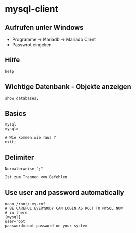 # mysql-client

## Aufrufen unter Windows 

  * Programme -> Mariadb -> Mariadb Client 
  * Passwrot eingeben 

## Hilfe 

```
help
```

## Wichtige Datenbank - Objekte anzeigen

```
show databases;
```

## Basics 

```
mysql
mysql>

# Wie kommen wie raus ? 
exit; 

```

## Delimiter 
```
Normalerweise ";" 

Ist zum Trennen von Befehlen 
```

## Use user and password automatically 

```
nano /root/.my.cnf 
# BE CAREFUL EVERYBODY CAN LOGIN AS ROOT TO MYSQL NOW 
# in there
[mysql]
user=root
password=root-password-on-your-system 
```
